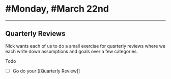 # #Monday, #March 22nd

---

## Quarterly Reviews

NIck wants each of us to do a small exercise for quarterly reviews where we each write down assumptions and goals over a few categories.

Todo

- [ ]  Go do your [[Quarterly Review]]
